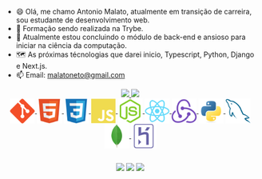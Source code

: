 
- 😄 Olá, me chamo Antonio Malato, atualmente em transição de carreira, sou estudante de desenvolvimento web.
- 💚 Formação sendo realizada na Trybe.
- 🌱 Atualmente estou concluindo o módulo de back-end e ansioso para iniciar na ciência da computação.
- 🗺️ As próximas técnologias que darei inicio, Typescript, Python, Django e Next.js.
- 📫 Email: malatoneto@gmail.com


<div align="center">
  <a href="https://github.com/antoniomalato">
  <img height="180em" src="https://github-readme-stats.vercel.app/api?username=antoniomalato&show_icons=true&theme=dracula&include_all_commits=true&count_private=true"/>
  <img height="180em" src="https://github-readme-stats.vercel.app/api/top-langs/?username=antoniomalato&layout=compact&langs_count=7&theme=dracula"/>
<!-- </div> -->
  <div style="display: inline_block">
   <img align="center" alt="antonio-Git" height="50" width="50" src="https://raw.githubusercontent.com/devicons/devicon/master/icons/git/git-original.svg">
  <img align="center" alt="antonio-HTML" height="50" width="50" src="https://raw.githubusercontent.com/devicons/devicon/master/icons/html5/html5-original.svg">
  <img align="center" alt="antonio-CSS" height="50" width="50" src="https://raw.githubusercontent.com/devicons/devicon/master/icons/css3/css3-original.svg">
  <img align="center" alt="antonio-Js" height="50" width="50" src="https://raw.githubusercontent.com/devicons/devicon/master/icons/javascript/javascript-plain.svg">
  <img align="center" alt="antonio-Ts" height="50" width="50" src="https://raw.githubusercontent.com/devicons/devicon/master/icons/nodejs/nodejs-original.svg">
  <img align="center" alt="antonio-React" height="50" width="50" src="https://raw.githubusercontent.com/devicons/devicon/master/icons/react/react-original.svg">
  <img align="center" alt="antonio-Redux" height="50" width="50" src="https://raw.githubusercontent.com/devicons/devicon/master/icons/redux/redux-original.svg">
  <img align="center" alt="antonio-Python" height="50" width="50" src="https://raw.githubusercontent.com/devicons/devicon/master/icons/python/python-original.svg">
  <img align="center" alt="antonio-Mysql" height="50" width="50" src="https://raw.githubusercontent.com/devicons/devicon/master/icons/mysql/mysql-original.svg">
  <img align="center" alt="antonio-Mongodb" height="50" width="50" src="https://raw.githubusercontent.com/devicons/devicon/master/icons/mongodb/mongodb-original.svg">
  <img align="center" alt="antonio-Heroku" height="50" width="50" src="https://raw.githubusercontent.com/devicons/devicon/master/icons/heroku/heroku-original.svg">
  </div>

  ##
  
  <div> 
     <a href="https://app.slack.com/client/TMDDFEPFU/U01Q1HB8VEF" target="_blank"><img src="https://img.shields.io/badge/Slack-4A154B?style=for-the-badge&logo=slack&logoColor=white" target="_blank"></a> 
  <a href = "mailto:malatoneto@gmail.com"><img src="https://img.shields.io/badge/Gmail-D14836?style=for-the-badge&logo=gmail&logoColor=white" target="_blank"></a>
  <a href="https://www.linkedin.com/in/antonio-malato" target="_blank"><img src="https://img.shields.io/badge/-LinkedIn-%230077B5?style=for-the-badge&logo=linkedin&logoColor=white" target="_blank"></a> 
 
</div>

